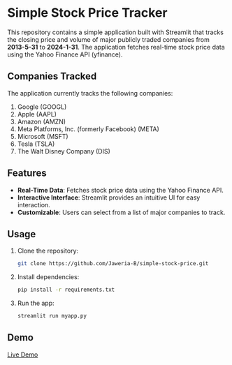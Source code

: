 # Simple Stock Price Tracker

This repository contains a simple application built with Streamlit that tracks the closing price and volume of major publicly traded companies from **2013-5-31** to **2024-1-31**. The application fetches real-time stock price data using the Yahoo Finance API (yfinance).

## Companies Tracked
The application currently tracks the following companies:

1. Google (GOOGL)
2. Apple (AAPL)
3. Amazon (AMZN)
4. Meta Platforms, Inc. (formerly Facebook) (META)
5. Microsoft (MSFT)
6. Tesla (TSLA)
7. The Walt Disney Company (DIS)

## Features

- **Real-Time Data**: Fetches stock price data using the Yahoo Finance API.
- **Interactive Interface**: Streamlit provides an intuitive UI for easy interaction.
- **Customizable**: Users can select from a list of major companies to track.

## Usage

1. Clone the repository:

    ```bash
    git clone https://github.com/Jaweria-B/simple-stock-price.git
    ```

2. Install dependencies:

    ```bash
    pip install -r requirements.txt
    ```

3. Run the app:

    ```bash
    streamlit run myapp.py
    ```

## Demo

[Live Demo](https://simple-stock-price.streamlit.app/)

